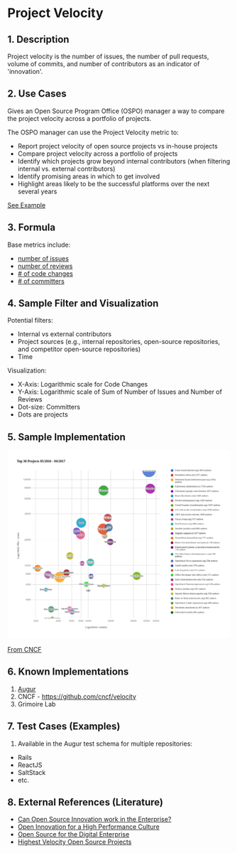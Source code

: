 # Project Velocity

## 1. Description

Project velocity is the number of issues, the number of pull requests, volume
of commits, and number of contributors as an indicator of 'innovation'. 

## 2. Use Cases

Gives an Open Source Program Office (OSPO) manager a way to compare the project
velocity across a portfolio of projects.

The OSPO manager can use the Project Velocity metric to:

- Report project velocity of open source projects vs in-house projects
- Compare project velocity across a portfolio of projects
- Identify which projects grow beyond internal contributors (when filtering internal vs. external contributors)
- Identify promising areas in which to get involved
- Highlight areas likely to be the successful platforms over the next several years

[See Example](https://www.cncf.io/blog/2017/06/05/30-highest-velocity-open-source-projects)

## 3. Formula

Base metrics include:

- [number of issues](https://github.com/chaoss/wg-evolution/blob/master/metrics/Issues_Closed.md)
- [number of reviews](https://github.com/chaoss/wg-evolution/blob/master/metrics/Reviews.md)
- [# of code changes](https://github.com/chaoss/wg-evolution/blob/master/metrics/Code_Changes.md)
- [# of committers](https://github.com/chaoss/wg-risk/blob/master/metrics/Committers.md)

## 4. Sample Filter and Visualization

Potential filters:

- Internal vs external contributors
- Project sources (e.g., internal repositories, open-source repositories, and competitor open-source repositories)
- Time 

Visualization:

- X-Axis: Logarithmic scale for Code Changes
- Y-Axis: Logarithmic scale of Sum of Number of Issues and Number of Reviews
- Dot-size: Committers
- Dots are projects

## 5. Sample Implementation

![cncf](_velocity.png)

[From CNCF](https://www.cncf.io/blog/2017/06/05/30-highest-velocity-open-source-projects/)

## 6. Known Implementations

1. [Augur](https://github.com/chaoss/augur)
2. CNCF - https://github.com/cncf/velocity
3. Grimoire Lab

## 7. Test Cases (Examples)

1. Available in the Augur test schema for multiple repositories:

- Rails
- ReactJS
- SaltStack
- etc.

## 8. External References (Literature)

- [Can Open Source Innovation work in the Enterprise?][l1]
- [Open Innovation for a High Performance Culture][l2]
- [Open Source for the Digital Enterprise][l3]
- [Highest Velocity Open Source Projects][l4]

[l1]: https://www.threefivetwo.com/blog/can-open-source-innovation-work-in-the-enterprise

[l2]: https://www.nearform.com/blog/want-a-high-performing-culture-make-way-for-open-innovation

[l3]: https://www.cio.com/article/3213146/open-source-is-powering-the-digital-enterprise.html

[l4]: https://www.cncf.io/blog/2017/06/05/30-highest-velocity-open-source-projects
